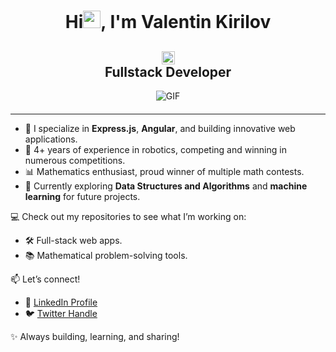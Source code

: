 <h1 align="center">Hi<img src="https://github.com/Valentin2701/Valentin2701/blob/main/icons/Hi.gif" width="28px"/>, I'm Valentin Kirilov</h1>

<h2 align="center">
  <img src="https://komarev.com/ghpvc/?username=Valentin2701&color=dc143c&style=for-the-badge" alt="Profile Views" style="height:21px;">
  <br/> <!-- Line break to create spacing -->
  Fullstack Developer
</h2>

<div align="center" style="margin-bottom: 20px;"> <!-- Adds spacing below the image -->
  <img alt="GIF" src="https://media4.giphy.com/media/11KzOet1ElBDz2/giphy.gif?cid=6c09b952ufa3xxbbm0mpuadm2zaik3wjp4m9luz2ly0lyz8d&ep=v1_internal_gif_by_id&rid=giphy.gif&ct=g" />
</div>

<hr/>

<!-- Markdown-compatible content -->
- 🔧 I specialize in **Express.js**, **Angular**, and building innovative web applications.  
- 🤖 4+ years of experience in robotics, competing and winning in numerous competitions.  
- 📊 Mathematics enthusiast, proud winner of multiple math contests.  
- 🌱 Currently exploring **Data Structures and Algorithms** and **machine learning** for future projects.  

💻 Check out my repositories to see what I’m working on:  
- 🛠️ Full-stack web apps.  
- 📚 Mathematical problem-solving tools.  

📫 Let’s connect!  
- 💼 [LinkedIn Profile](https://www.linkedin.com/in/valentin-kirilov-18883a272/)  
- 🐦 [Twitter Handle](https://x.com/N1ghtshade2701)  

✨ Always building, learning, and sharing!

